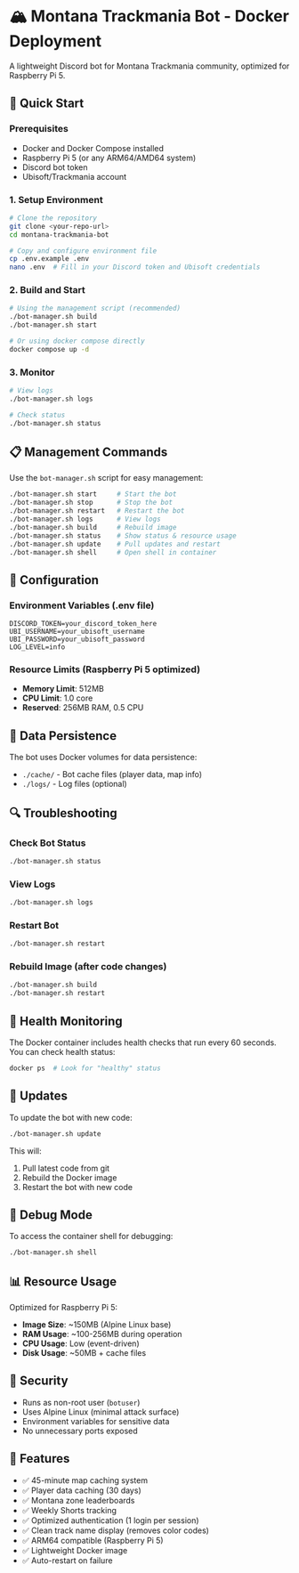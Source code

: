 # 🏔️ Montana Trackmania Bot - Docker Deployment

A lightweight Discord bot for Montana Trackmania community, optimized for Raspberry Pi 5.

## 🚀 Quick Start

### Prerequisites
- Docker and Docker Compose installed
- Raspberry Pi 5 (or any ARM64/AMD64 system)
- Discord bot token
- Ubisoft/Trackmania account

### 1. Setup Environment
```bash
# Clone the repository
git clone <your-repo-url>
cd montana-trackmania-bot

# Copy and configure environment file
cp .env.example .env
nano .env  # Fill in your Discord token and Ubisoft credentials
```

### 2. Build and Start
```bash
# Using the management script (recommended)
./bot-manager.sh build
./bot-manager.sh start

# Or using docker compose directly
docker compose up -d
```

### 3. Monitor
```bash
# View logs
./bot-manager.sh logs

# Check status
./bot-manager.sh status
```

## 📋 Management Commands

Use the `bot-manager.sh` script for easy management:

```bash
./bot-manager.sh start     # Start the bot
./bot-manager.sh stop      # Stop the bot
./bot-manager.sh restart   # Restart the bot
./bot-manager.sh logs      # View logs
./bot-manager.sh build     # Rebuild image
./bot-manager.sh status    # Show status & resource usage
./bot-manager.sh update    # Pull updates and restart
./bot-manager.sh shell     # Open shell in container
```

## 🔧 Configuration

### Environment Variables (.env file)
```env
DISCORD_TOKEN=your_discord_token_here
UBI_USERNAME=your_ubisoft_username
UBI_PASSWORD=your_ubisoft_password
LOG_LEVEL=info
```

### Resource Limits (Raspberry Pi 5 optimized)
- **Memory Limit**: 512MB
- **CPU Limit**: 1.0 core
- **Reserved**: 256MB RAM, 0.5 CPU

## 📁 Data Persistence

The bot uses Docker volumes for data persistence:
- `./cache/` - Bot cache files (player data, map info)
- `./logs/` - Log files (optional)

## 🔍 Troubleshooting

### Check Bot Status
```bash
./bot-manager.sh status
```

### View Logs
```bash
./bot-manager.sh logs
```

### Restart Bot
```bash
./bot-manager.sh restart
```

### Rebuild Image (after code changes)
```bash
./bot-manager.sh build
./bot-manager.sh restart
```

## 🏥 Health Monitoring

The Docker container includes health checks that run every 60 seconds. You can check health status:

```bash
docker ps  # Look for "healthy" status
```

## 🔄 Updates

To update the bot with new code:
```bash
./bot-manager.sh update
```

This will:
1. Pull latest code from git
2. Rebuild the Docker image
3. Restart the bot with new code

## 🐛 Debug Mode

To access the container shell for debugging:
```bash
./bot-manager.sh shell
```

## 📊 Resource Usage

Optimized for Raspberry Pi 5:
- **Image Size**: ~150MB (Alpine Linux base)
- **RAM Usage**: ~100-256MB during operation
- **CPU Usage**: Low (event-driven)
- **Disk Usage**: ~50MB + cache files

## 🔐 Security

- Runs as non-root user (`botuser`)
- Uses Alpine Linux (minimal attack surface)
- Environment variables for sensitive data
- No unnecessary ports exposed

## 🎯 Features

- ✅ 45-minute map caching system
- ✅ Player data caching (30 days)
- ✅ Montana zone leaderboards
- ✅ Weekly Shorts tracking
- ✅ Optimized authentication (1 login per session)
- ✅ Clean track name display (removes color codes)
- ✅ ARM64 compatible (Raspberry Pi 5)
- ✅ Lightweight Docker image
- ✅ Auto-restart on failure
